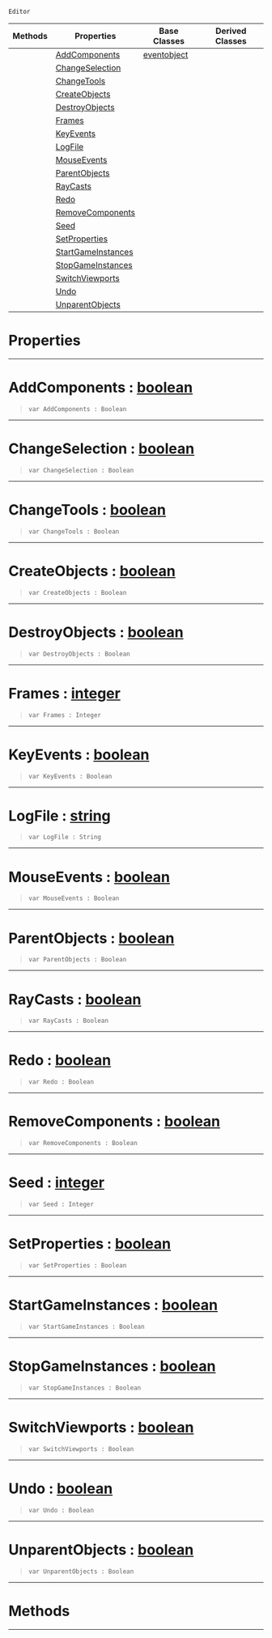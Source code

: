  `Editor`

|Methods|Properties|Base Classes|Derived Classes|
|---|---|---|---|
| |[ AddComponents](https://github.com/ZilchEngine/ZilchDocs/blob/master/code_reference/class_reference/stresstest.markdown#addcomponents-zero-engin)|[eventobject](https://github.com/ZilchEngine/ZilchDocs/blob/master/code_reference/class_reference/eventobject.markdown)| |
| |[ ChangeSelection](https://github.com/ZilchEngine/ZilchDocs/blob/master/code_reference/class_reference/stresstest.markdown#changeselection-zero-eng)| | |
| |[ ChangeTools](https://github.com/ZilchEngine/ZilchDocs/blob/master/code_reference/class_reference/stresstest.markdown#changetools-zero-engine)| | |
| |[ CreateObjects](https://github.com/ZilchEngine/ZilchDocs/blob/master/code_reference/class_reference/stresstest.markdown#createobjects-zero-engin)| | |
| |[ DestroyObjects](https://github.com/ZilchEngine/ZilchDocs/blob/master/code_reference/class_reference/stresstest.markdown#destroyobjects-zero-engi)| | |
| |[ Frames](https://github.com/ZilchEngine/ZilchDocs/blob/master/code_reference/class_reference/stresstest.markdown#frames-zero-engine-docum)| | |
| |[ KeyEvents](https://github.com/ZilchEngine/ZilchDocs/blob/master/code_reference/class_reference/stresstest.markdown#keyevents-zero-engine-do)| | |
| |[ LogFile](https://github.com/ZilchEngine/ZilchDocs/blob/master/code_reference/class_reference/stresstest.markdown#logfile-zero-engine-docu)| | |
| |[ MouseEvents](https://github.com/ZilchEngine/ZilchDocs/blob/master/code_reference/class_reference/stresstest.markdown#mouseevents-zero-engine)| | |
| |[ ParentObjects](https://github.com/ZilchEngine/ZilchDocs/blob/master/code_reference/class_reference/stresstest.markdown#parentobjects-zero-engin)| | |
| |[ RayCasts](https://github.com/ZilchEngine/ZilchDocs/blob/master/code_reference/class_reference/stresstest.markdown#raycasts-zero-engine-doc)| | |
| |[ Redo](https://github.com/ZilchEngine/ZilchDocs/blob/master/code_reference/class_reference/stresstest.markdown#redo-zero-engine-documen)| | |
| |[ RemoveComponents](https://github.com/ZilchEngine/ZilchDocs/blob/master/code_reference/class_reference/stresstest.markdown#removecomponents-zero-en)| | |
| |[ Seed](https://github.com/ZilchEngine/ZilchDocs/blob/master/code_reference/class_reference/stresstest.markdown#seed-zero-engine-documen)| | |
| |[ SetProperties](https://github.com/ZilchEngine/ZilchDocs/blob/master/code_reference/class_reference/stresstest.markdown#setproperties-zero-engin)| | |
| |[ StartGameInstances](https://github.com/ZilchEngine/ZilchDocs/blob/master/code_reference/class_reference/stresstest.markdown#startgameinstances-zero)| | |
| |[ StopGameInstances](https://github.com/ZilchEngine/ZilchDocs/blob/master/code_reference/class_reference/stresstest.markdown#stopgameinstances-zero-e)| | |
| |[ SwitchViewports](https://github.com/ZilchEngine/ZilchDocs/blob/master/code_reference/class_reference/stresstest.markdown#switchviewports-zero-eng)| | |
| |[ Undo](https://github.com/ZilchEngine/ZilchDocs/blob/master/code_reference/class_reference/stresstest.markdown#undo-zero-engine-documen)| | |
| |[ UnparentObjects](https://github.com/ZilchEngine/ZilchDocs/blob/master/code_reference/class_reference/stresstest.markdown#unparentobjects-zero-eng)| | |


 #  Properties


---  
 #  AddComponents : [boolean](https://github.com/ZilchEngine/ZilchDocs/blob/master/code_reference/nada_base_types/boolean.markdown)

> 
> ``` lang=cpp, name=Nada
> var AddComponents : Boolean


---  
 #  ChangeSelection : [boolean](https://github.com/ZilchEngine/ZilchDocs/blob/master/code_reference/nada_base_types/boolean.markdown)

> 
> ``` lang=cpp, name=Nada
> var ChangeSelection : Boolean


---  
 #  ChangeTools : [boolean](https://github.com/ZilchEngine/ZilchDocs/blob/master/code_reference/nada_base_types/boolean.markdown)

> 
> ``` lang=cpp, name=Nada
> var ChangeTools : Boolean


---  
 #  CreateObjects : [boolean](https://github.com/ZilchEngine/ZilchDocs/blob/master/code_reference/nada_base_types/boolean.markdown)

> 
> ``` lang=cpp, name=Nada
> var CreateObjects : Boolean


---  
 #  DestroyObjects : [boolean](https://github.com/ZilchEngine/ZilchDocs/blob/master/code_reference/nada_base_types/boolean.markdown)

> 
> ``` lang=cpp, name=Nada
> var DestroyObjects : Boolean


---  
 #  Frames : [integer](https://github.com/ZilchEngine/ZilchDocs/blob/master/code_reference/nada_base_types/integer.markdown)

> 
> ``` lang=cpp, name=Nada
> var Frames : Integer


---  
 #  KeyEvents : [boolean](https://github.com/ZilchEngine/ZilchDocs/blob/master/code_reference/nada_base_types/boolean.markdown)

> 
> ``` lang=cpp, name=Nada
> var KeyEvents : Boolean


---  
 #  LogFile : [string](https://github.com/ZilchEngine/ZilchDocs/blob/master/code_reference/nada_base_types/string.markdown)

> 
> ``` lang=cpp, name=Nada
> var LogFile : String


---  
 #  MouseEvents : [boolean](https://github.com/ZilchEngine/ZilchDocs/blob/master/code_reference/nada_base_types/boolean.markdown)

> 
> ``` lang=cpp, name=Nada
> var MouseEvents : Boolean


---  
 #  ParentObjects : [boolean](https://github.com/ZilchEngine/ZilchDocs/blob/master/code_reference/nada_base_types/boolean.markdown)

> 
> ``` lang=cpp, name=Nada
> var ParentObjects : Boolean


---  
 #  RayCasts : [boolean](https://github.com/ZilchEngine/ZilchDocs/blob/master/code_reference/nada_base_types/boolean.markdown)

> 
> ``` lang=cpp, name=Nada
> var RayCasts : Boolean


---  
 #  Redo : [boolean](https://github.com/ZilchEngine/ZilchDocs/blob/master/code_reference/nada_base_types/boolean.markdown)

> 
> ``` lang=cpp, name=Nada
> var Redo : Boolean


---  
 #  RemoveComponents : [boolean](https://github.com/ZilchEngine/ZilchDocs/blob/master/code_reference/nada_base_types/boolean.markdown)

> 
> ``` lang=cpp, name=Nada
> var RemoveComponents : Boolean


---  
 #  Seed : [integer](https://github.com/ZilchEngine/ZilchDocs/blob/master/code_reference/nada_base_types/integer.markdown)

> 
> ``` lang=cpp, name=Nada
> var Seed : Integer


---  
 #  SetProperties : [boolean](https://github.com/ZilchEngine/ZilchDocs/blob/master/code_reference/nada_base_types/boolean.markdown)

> 
> ``` lang=cpp, name=Nada
> var SetProperties : Boolean


---  
 #  StartGameInstances : [boolean](https://github.com/ZilchEngine/ZilchDocs/blob/master/code_reference/nada_base_types/boolean.markdown)

> 
> ``` lang=cpp, name=Nada
> var StartGameInstances : Boolean


---  
 #  StopGameInstances : [boolean](https://github.com/ZilchEngine/ZilchDocs/blob/master/code_reference/nada_base_types/boolean.markdown)

> 
> ``` lang=cpp, name=Nada
> var StopGameInstances : Boolean


---  
 #  SwitchViewports : [boolean](https://github.com/ZilchEngine/ZilchDocs/blob/master/code_reference/nada_base_types/boolean.markdown)

> 
> ``` lang=cpp, name=Nada
> var SwitchViewports : Boolean


---  
 #  Undo : [boolean](https://github.com/ZilchEngine/ZilchDocs/blob/master/code_reference/nada_base_types/boolean.markdown)

> 
> ``` lang=cpp, name=Nada
> var Undo : Boolean


---  
 #  UnparentObjects : [boolean](https://github.com/ZilchEngine/ZilchDocs/blob/master/code_reference/nada_base_types/boolean.markdown)

> 
> ``` lang=cpp, name=Nada
> var UnparentObjects : Boolean


---  
 #  Methods


---  
 

 